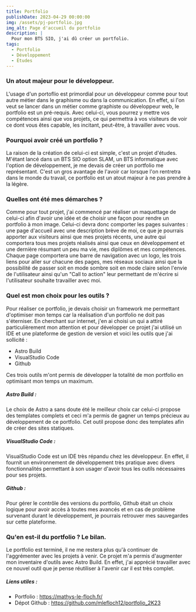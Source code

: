 ```yaml
---
title: Portfolio
publishDate: 2023-04-29 00:00:00
img: /assets/pj-portfolio.jpg
img_alt: Page d'accueil du portfolio
description: |
  Pour mon BTS SIO, j'ai dû créer un portfolio.
tags:
  - Portfolio
  - Développement
  - Études
---
```


### Un atout majeur pour le développeur.
L'usage d'un portoflio est primordial pour un développeur comme pour tout autre métier dans le graphisme ou dans la communication. En effet, si l'on veut se lancer dans un  métier comme graphiste ou développeur web, le portfolio est un pré-requis. Avec celui-ci, vous pourrez y mettre vos compétences ainsi que vos projets, ce qui permettra à vos visiteurs de voir ce dont vous êtes capable, les incitant, peut-être, à travailler avec vous.

### Pourquoi avoir créé un portfolio ?
La raison de la création de celui-ci est simple, c'est un projet d'études. M'étant lancé dans un BTS SIO option SLAM, un BTS informatique avec l'option de développement, je me devais de créer un portfolio me représentant. C'est un gros avantage de l'avoir car lorsque l'on rentretra dans le monde du travail, ce portfolio est un atout majeur à ne pas prendre à la légère.

### Quelles ont été mes démarches ?
Comme pour tout projet, j'ai commencé par réaliser un maquettage de celui-ci afin d'avoir une idée et de choisir une façon pour rendre un portfolio à mon image. Celui-ci devra donc comporter les pages suivantes : une page d'accueil avec une description brève de moi, ce que je pourrais apporter aux visiteurs ainsi que mes projets récents, une autre qui comportera tous mes projets réalisés ainsi que ceux en développement et une dernière résumant un peu ma vie, mes diplômes et mes compétences. Chaque page comportera une barre de navigation avec un logo, les trois liens pour aller sur chacune des pages, mes réseaux sociaux ainsi que la possibilité de passer soit en mode sombre soit en mode claire selon l'envie de l'utilisateur ainsi qu'un "Call to action" leur permettant de m'écrire si l'utilisateur souhaite travailler avec moi.

### Quel est mon choix pour les outils ?
Pour réaliser ce portfolio, je devais choisir un framework me permettant d'optimiser mon temps car la réalisation d'un portfolio ne doit pas s'éterniser. En cherchant sur internet, j'en ai choisi un qui a attiré particulièrement mon attention et pour développer ce projet j'ai utilisé un IDE et une plateforme de gestion de version et voici les outils que j'ai sollicité :

- Astro Build
- VisualStudio Code
- Github

Ces trois outils m'ont permis de développer la totalité de mon portfolio en optimisant mon temps un maximum.

##### Astro Build :
Le choix de Astro a sans doute été le meilleur choix car celui-ci propose des templates complets et ceci m'a permis de gagner un temps précieux au développement de ce portfolio. Cet outil propose donc des templates afin de créer des sites statiques.

##### VisualStudio Code :
VisualStudio Code est un IDE très répandu chez les développeur. En effet, il fournit un environnement de développement très pratique avec divers fonctionnalités permettant à son usager d'avoir tous les outils nécessaires pour ses projets.

##### Github :
Pour gérer le contrôle des versions du portfolio, Github était un choix logique pour avoir accès à toutes mes avancés et en cas de problème survenant durant le développement, je pourrais retrouver mes sauvegardes sur cette plateforme.

### Qu'en est-il du portfolio ? Le bilan.
Le portfolio est terminé, il ne me restera plus qu'à continuer de l'aggrémenter avec les projets à venir. Ce projet m'a permis d'augmenter mon inventaire d'outils avec Astro Build. En effet, j'ai apprécié travailler avec ce nouvel outil que je pense réutiliser à l'avenir car il est très complet.

##### Liens utiles :
- Portfolio : https://mathys-le-floch.fr/
- Dépot Github : https://github.com/mlefloch12/portfolio_2K23
